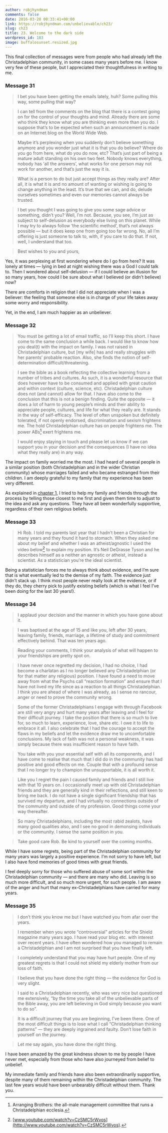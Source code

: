 ```yaml
---
author: robjhyndman
comments: false
date: 2016-03-28 00:33:41+00:00
link: https://robjhyndman.com/unbelievable/ch23/
slug: ch23
title: 23. Welcome to the dark side
wordpress_id: 183
image: buffalosunset.resized.jpg
---
```


This final collection of messages were from people who had already left the Christadelphian community, in some cases many years before me. I know very few of these people, but I appreciated their thoughtfulness in writing to me.


### Message 31




>I bet you have been getting the emails lately, huh? Some pulling this way, some pulling that way?

>I can tell from the comments on the blog that there is a contest going on for the control of your thoughts and mind. Already there are some who think they know what you are thinking even more than you do. I suppose that’s to be expected when such an announcement is made on an Internet blog on the World Wide Web.

>Maybe it’s perplexing when you suddenly don’t believe something anymore and you wonder just what it is that you do believe? Where do you go from here, what do you do now, etc? That’s just part of being a mature adult standing on his own two feet. Nobody knows everything, nobody has ‘all the answers’, what works for one person may not work for another, and that’s just the way it is.

>What is a person to do but just accept things as they really are? After all, it is what it is and no amount of wanting or wishing is going to change anything in the least. It’s true that we can, and do, delude ourselves sometimes and even our memories cannot always be trusted.

>I bet you thought I was going to give you some sage advice or something, didn’t you? Well, I’m not. Because, you see, I’m just as subject to self-delusion as everybody else living on this planet. While I may try to always follow ‘the scientific method’, that’s not always possible — but it does keep one from going too far wrong. No, all I’m offering is just someone to talk to, with, if you care to do that. If not, well, I understand that too.

>Best wishes to you and yours,


Yes, it was perplexing at first wondering where do I go from here? It was lonely at times — lying in bed at night wishing there was a God I could talk to. Then I wondered about self-delusion — if I could believe an illusion for so many years, how could I be sure about what I believed (or didn’t believe) now?

There are comforts in religion that I did not appreciate when I was a believer: the feeling that someone else is in charge of your life takes away some worry and responsibility.

Yet, in the end, I am much happier as an unbeliever.



### Message 32




>You must be getting a lot of email traffic, so I’ll keep this short. I have come to the same conclusion a while back. I would like to know how you deal(t) with the impact on family. I was not raised in Christadelphian culture, but [my wife] has and really struggles with her parents’ probable reaction. Also, she finds the notion of self-determination difficult/threatening.

>I see the bible as a book reflecting the collective learning from a number of tribes and cultures. As such, it is a wonderful resource that does however have to be consumed and applied with great caution and within context (culture, science, etc). Christadelphian culture does not (and cannot) allow for that. I have also come to the conclusion that this is not a benign finding. Quite the opposite — it does a lot of harm to young people’s minds and their ability to appreciate people, cultures, and life for what they really are. It stands in the way of self-efficacy. The level of often unspoken but definitely tolerated, if not openly endorsed, discrimination and sexism frightens me. The hold Christadelphian culture has on people frightens me. The power ABs[^1] exert frightens me.

>I would enjoy staying in touch and please let us know if we can support you in your decision and the consequences (I have no idea what they really are) in any way.


The impact on family worried me the most. I had heard of several people in a similar position (both Christadelphian and in the wider Christian community) whose marriages failed and who became estranged from their children. I am deeply grateful to my family that my experience has been very different.

As explained in [chapter 1](/unbelievable/ch1/), I tried to help my family and friends through the process by telling those closest to me first and given them time to adjust to the idea and ask any questions. They have all been wonderfully supportive, regardless of their own religious beliefs.



### Message 33


>Hi Rob. I told my parents last year that I hadn’t been a Christian for many years and they found it hard to stomach. When they asked me about my belief and whether I was an atheist/agnostic I used the video below[^2] to explain my position. It’s Neil DeGrasse Tyson and he describes himself as a neither an agnostic or atheist, instead a scientist. As a statistician you’re the ideal scientist.


Being a statistician forces me to always think about evidence, and I’m sure that is what eventually led to the demise of my faith. The evidence just didn’t stack up. I think most people never really look at the evidence, or if they do, they cherry pick to justify existing beliefs (which is what I feel I’ve been doing for the last 30 years!).


### Message 34


>I applaud your decision and the manner in which you have gone about it.

>I was baptised at the age of 15 and like you, left after 30 years, leaving family, friends, marriage, a lifetime of study and commitment effectively behind. That was ten years ago.

>Reading your comments, I think your analysis of what will happen to your friendships are pretty spot on.

>I have never once regretted my decision, I had no choice, I had become a charlatan as I no longer believed any Christadelphian (or for that matter any religious) position. I have found a need to move away from what the Psychs call “reaction formation” and ensure that I have not lived my life since as a reaction to all things Christadelphian. I think you are ahead of where I was already, as I sense no rancour, anger or need to prove the community wrong.

>Some of the former Christadelphians I engage with through Facebook are still very angry and hurt many years after leaving and I feel for their difficult journey. I take the position that there is so much to live for, so much to learn, experience, love, share etc. I owe it to life to embrace it all. I also celebrate that I had the courage to accept the flaws in my beliefs and let the evidence draw me to uncomfortable conclusions. My lack of faith was not a personal weakness, it was simply because there was insufficient reason to have faith.

>You take with you your essential self with all its components, and I have come to realise that much that I did do in the community has had positive and good effects on me. Couple that with a profound sense that I no longer try to champion the unsupportable, it is all worth it.

>Like you I regret the pain I caused family and friends and I still live with that 10 years on. I occasionally meet up with old Christadelphian friends and they are generally kind in their reflections, and still keen to bring me back. I do not have a single significant friendship that has survived my departure, and I had virtually no connections outside of the community and outside of my profession. Good things come your way thereafter.

>So many Christadelphians, including the most rabid zealots, have many good qualities also, and I see no good in demonsing individuals or the community. I sense the same position in you.

>Take good care Rob. Be kind to yourself over the coming months.

While I have some regrets, being part of the Christadelphian community for many years was largely a positive experience. I’m not sorry to have left, but I also have fond memories of good times with great friends.

I feel deeply sorry for those who suffered abuse of some sort within the Christadelphian community — and there are many who did. Leaving is so much more difficult, and so much more urgent, for such people. I am aware of the anger and hurt that many ex-Christadelphians have carried for many years.


### Message 35




>I don’t think you know me but I have watched you from afar over the years.

>I remember when you wrote “controversial” articles for the Shield magazine many years ago. I have read your blog etc. with interest over recent years. I have often wondered how you managed to remain a Christadelphian and I am not surprised that you have finally left.

>I completely understand that you may have hurt people. One of my greatest regrets is that I could not shield my elderly mother from our loss of faith.

>I believe that you have done the right thing — the evidence for God is very slight.

>I said to a Christadelphian recently, who was very nice but questioned me extensively, “by the time you take all of the unbelievable parts of the Bible away, you are left believing in God simply because you want to do so”.

>It is a difficult journey that you are beginning, I’ve been there. One of the most difficult things is to lose what I call “Christadelphian thinking patterns” — they are deeply ingrained and faulty. Don’t lose faith in yourself on the journey.

>Let me say again, you have done the right thing.

I have been amazed by the great kindness shown to me by people I have never met, especially from those who have also journeyed from belief to unbelief.

My immediate family and friends have also been extraordinarily supportive, despite many of them remaining within the Christadelphian community. The last few years would have been unbearably difficult without them. Thank you.


[^1]: Arranging Brothers: the all-male management committee that runs a Christadelphian ecclesia.

[^2]: [www.youtube.com/watch?v=CzSMC5rWvos](http://www.youtube.com/watch?v=CzSMC5rWvos).
